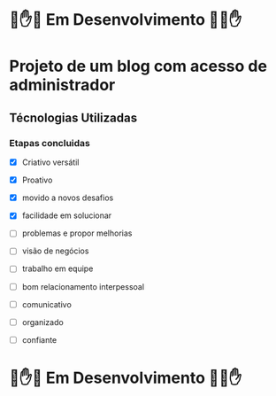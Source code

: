 # :cop::hand::construction: Em Desenvolvimento :construction::cop::hand:
# Projeto de um blog com acesso de administrador
## Técnologias Utilizadas



### Etapas concluidas
- [x] Criativo versátil
- [x] Proativo
- [x] movido a novos desafios
- [x] facilidade em solucionar
- [ ] problemas e propor melhorias 
- [ ] visão de negócios
- [ ] trabalho em equipe
- [ ] bom relacionamento interpessoal
- [ ] comunicativo
- [ ] organizado 
- [ ] confiante


# :cop::hand::construction: Em Desenvolvimento :construction::cop::hand:

